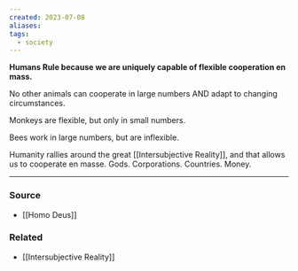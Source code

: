 ```yaml
---
created: 2023-07-08
aliases: 
tags:
  - society
---
```

**Humans Rule because we are uniquely capable of flexible cooperation en mass.**

No other animals can cooperate in large numbers AND adapt to changing circumstances. 

Monkeys are flexible, but only in small numbers.

Bees work in large numbers, but are inflexible. 

Humanity rallies around the great [[Intersubjective Reality]], and that allows us to cooperate en masse. Gods. Corporations. Countries. Money. 

****
### Source
- [[Homo Deus]]

### Related
- [[Intersubjective Reality]]